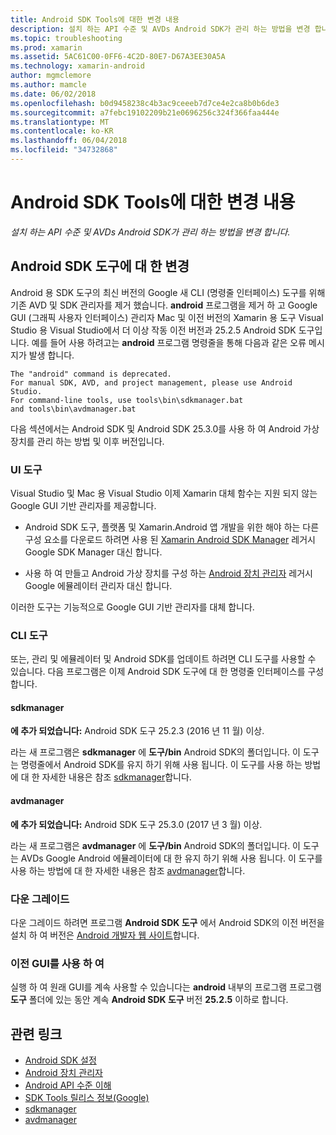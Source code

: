 ```yaml
---
title: Android SDK Tools에 대한 변경 내용
description: 설치 하는 API 수준 및 AVDs Android SDK가 관리 하는 방법을 변경 합니다.
ms.topic: troubleshooting
ms.prod: xamarin
ms.assetid: 5AC61C00-0FF6-4C2D-80E7-D67A3EE30A5A
ms.technology: xamarin-android
author: mgmclemore
ms.author: mamcle
ms.date: 06/02/2018
ms.openlocfilehash: b0d9458238c4b3ac9ceeeb7d7ce4e2ca8b0b6de3
ms.sourcegitcommit: a7febc19102209b21e0696256c324f366faa444e
ms.translationtype: MT
ms.contentlocale: ko-KR
ms.lasthandoff: 06/04/2018
ms.locfileid: "34732868"
---
```

# <a name="changes-to-the-android-sdk-tooling"></a>Android SDK Tools에 대한 변경 내용

_설치 하는 API 수준 및 AVDs Android SDK가 관리 하는 방법을 변경 합니다._

## <a name="changes-to-android-sdk-tooling"></a>Android SDK 도구에 대 한 변경

Android 용 SDK 도구의 최신 버전의 Google 새 CLI (명령줄 인터페이스) 도구를 위해 기존 AVD 및 SDK 관리자를 제거 했습니다. **android** 프로그램을 제거 하 고 Google GUI (그래픽 사용자 인터페이스) 관리자 Mac 및 이전 버전의 Xamarin 용 도구 Visual Studio 용 Visual Studio에서 더 이상 작동 이전 버전과 25.2.5 Android SDK 도구입니다. 예를 들어 사용 하려고는 **android** 프로그램 명령줄을 통해 다음과 같은 오류 메시지가 발생 합니다.

```shell
The "android" command is deprecated.
For manual SDK, AVD, and project management, please use Android Studio.
For command-line tools, use tools\bin\sdkmanager.bat
and tools\bin\avdmanager.bat
```

다음 섹션에서는 Android SDK 및 Android SDK 25.3.0를 사용 하 여 Android 가상 장치를 관리 하는 방법 및 이후 버전입니다.

### <a name="ui-tools"></a>UI 도구

Visual Studio 및 Mac 용 Visual Studio 이제 Xamarin 대체 함수는 지원 되지 않는 Google GUI 기반 관리자를 제공합니다.

-   Android SDK 도구, 플랫폼 및 Xamarin.Android 앱 개발을 위한 해야 하는 다른 구성 요소를 다운로드 하려면 사용 된 [Xamarin Android SDK Manager](~/android/get-started/installation/android-sdk.md) 레거시 Google SDK Manager 대신 합니다.

-   사용 하 여 만들고 Android 가상 장치를 구성 하는 [Android 장치 관리자](~/android/get-started/installation/android-emulator/device-manager.md) 레거시 Google 에뮬레이터 관리자 대신 합니다.

이러한 도구는 기능적으로 Google GUI 기반 관리자를 대체 합니다.

### <a name="cli-tools"></a>CLI 도구

또는, 관리 및 에뮬레이터 및 Android SDK를 업데이트 하려면 CLI 도구를 사용할 수 있습니다. 다음 프로그램은 이제 Android SDK 도구에 대 한 명령줄 인터페이스를 구성합니다.

#### <a name="sdkmanager"></a>sdkmanager

**에 추가 되었습니다:** Android SDK 도구 25.2.3 (2016 년 11 월) 이상.

라는 새 프로그램은 **sdkmanager** 에 **도구/bin** Android SDK의 폴더입니다. 이 도구는 명령줄에서 Android SDK를 유지 하기 위해 사용 됩니다. 이 도구를 사용 하는 방법에 대 한 자세한 내용은 참조 [sdkmanager](https://developer.android.com/studio/command-line/sdkmanager.html)합니다.

#### <a name="avdmanager"></a>avdmanager

**에 추가 되었습니다:** Android SDK 도구 25.3.0 (2017 년 3 월) 이상.

라는 새 프로그램은 **avdmanager** 에 **도구/bin** Android SDK의 폴더입니다. 이 도구는 AVDs Google Android 에뮬레이터에 대 한 유지 하기 위해 사용 됩니다. 이 도구를 사용 하는 방법에 대 한 자세한 내용은 참조 [avdmanager](https://developer.android.com/studio/command-line/avdmanager.html)합니다.

### <a name="downgrading"></a>다운 그레이드

다운 그레이드 하려면 프로그램 **Android SDK 도구** 에서 Android SDK의 이전 버전을 설치 하 여 버전은 [Android 개발자 웹 사이트](https://developer.android.com/studio/index.html)합니다.

### <a name="using-the-old-gui"></a>이전 GUI를 사용 하 여

실행 하 여 원래 GUI를 계속 사용할 수 있습니다는 **android** 내부의 프로그램 프로그램 **도구** 폴더에 있는 동안 계속 **Android SDK 도구** 버전 **25.2.5**  이하로 합니다.


## <a name="related-links"></a>관련 링크

- [Android SDK 설정](~/android/get-started/installation/android-sdk.md)
- [Android 장치 관리자](~/android/get-started/installation/android-emulator/device-manager.md)
- [Android API 수준 이해](~/android/app-fundamentals/android-api-levels.md)
- [SDK Tools 릴리스 정보(Google)](https://developer.android.com/studio/releases/sdk-tools.html)
- [sdkmanager](https://developer.android.com/studio/command-line/sdkmanager.html)
- [avdmanager](https://developer.android.com/studio/command-line/avdmanager.html)
